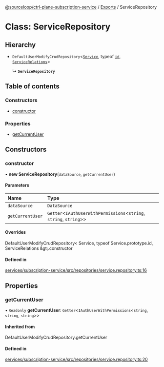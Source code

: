 [@sourceloop/ctrl-plane-subscription-service](../README.md) / [Exports](../modules.md) / ServiceRepository

# Class: ServiceRepository

## Hierarchy

- `DefaultUserModifyCrudRepository`<[`Service`](Service.md), typeof [`id`](Service.md#id), [`ServiceRelations`](../interfaces/ServiceRelations.md)\>

  ↳ **`ServiceRepository`**

## Table of contents

### Constructors

- [constructor](ServiceRepository.md#constructor)

### Properties

- [getCurrentUser](ServiceRepository.md#getcurrentuser)

## Constructors

### constructor

• **new ServiceRepository**(`dataSource`, `getCurrentUser`)

#### Parameters

| Name | Type |
| :------ | :------ |
| `dataSource` | `DataSource` |
| `getCurrentUser` | `Getter`<`IAuthUserWithPermissions`<`string`, `string`, `string`\>\> |

#### Overrides

DefaultUserModifyCrudRepository&lt;
  Service,
  typeof Service.prototype.id,
  ServiceRelations
\&gt;.constructor

#### Defined in

[services/subscription-service/src/repositories/service.repository.ts:16](https://github.com/sourcefuse/arc-saas/blob/5e03dcb/services/subscription-service/src/repositories/service.repository.ts#L16)

## Properties

### getCurrentUser

• `Readonly` **getCurrentUser**: `Getter`<`IAuthUserWithPermissions`<`string`, `string`, `string`\>\>

#### Inherited from

DefaultUserModifyCrudRepository.getCurrentUser

#### Defined in

[services/subscription-service/src/repositories/service.repository.ts:20](https://github.com/sourcefuse/arc-saas/blob/5e03dcb/services/subscription-service/src/repositories/service.repository.ts#L20)

